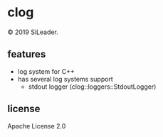 # clog

&copy; 2019 SiLeader.

## features
+ log system for C++
+ has several log systems support
  + stdout logger (clog::loggers::StdoutLogger)

## license
Apache License 2.0
